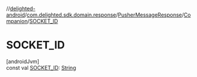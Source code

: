 //[delighted-android](../../../../index.md)/[com.delighted.sdk.domain.response](../../index.md)/[PusherMessageResponse](../index.md)/[Companion](index.md)/[SOCKET_ID](-s-o-c-k-e-t_-i-d.md)

# SOCKET_ID

[androidJvm]\
const val [SOCKET_ID](-s-o-c-k-e-t_-i-d.md): [String](https://kotlinlang.org/api/latest/jvm/stdlib/kotlin/-string/index.html)
